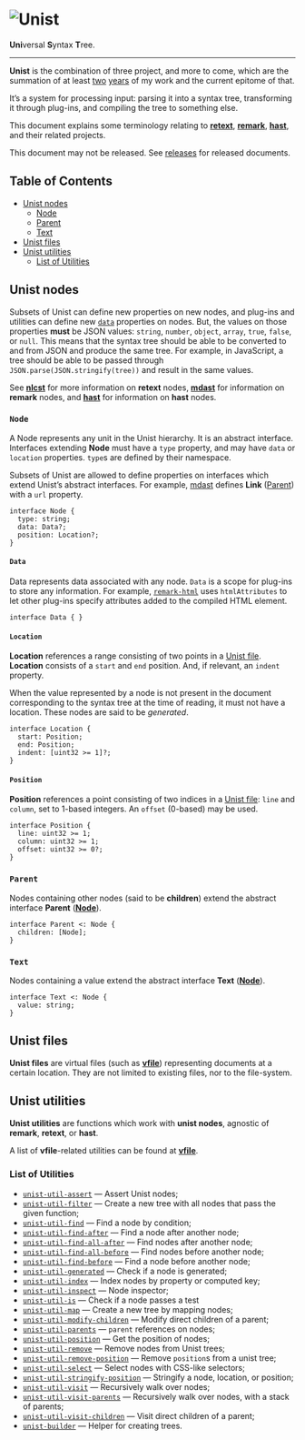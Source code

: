 # ![Unist][logo]

**Uni**versal **S**yntax **T**ree.

***

**Unist** is the combination of three project, and more to come, which
are the summation of at least [two][first-retext-commit]
[years][first-remark-commit] of my work and the current epitome of that.

It’s a system for processing input: parsing it into a syntax tree,
transforming it through plug-ins, and compiling the tree to something
else.

This document explains some terminology relating to [**retext**][retext],
[**remark**][remark], [**hast**][hast], and their related projects.

This document may not be released. See [releases][] for released
documents.

## Table of Contents

*   [Unist nodes](#unist-nodes)
    *   [Node](#node)
    *   [Parent](#parent)
    *   [Text](#text)
*   [Unist files](#unist-files)
*   [Unist utilities](#unist-utilities)
    *   [List of Utilities](#list-of-utilities)

## Unist nodes

Subsets of Unist can define new properties on new nodes, and plug-ins
and utilities can define new [`data`][data] properties on nodes.  But,
the values on those properties **must** be JSON values: `string`,
`number`, `object`, `array`, `true`, `false`, or `null`.  This means
that the syntax tree should be able to be converted to and from JSON
and produce the same tree.  For example, in JavaScript, a tree should
be able to be passed through `JSON.parse(JSON.stringify(tree))` and
result in the same values.

See [**nlcst**][nlcst] for more information on **retext** nodes,
[**mdast**][mdast] for information on **remark** nodes, and
[**hast**][hast] for information on **hast** nodes.

### `Node`

A Node represents any unit in the Unist hierarchy.  It is an abstract
interface.  Interfaces extending **Node** must have a `type` property,
and may have `data` or `location` properties.  `type`s are defined by
their namespace.

Subsets of Unist are allowed to define properties on interfaces which
extend Unist’s abstract interfaces.  For example, [mdast][] defines
**Link** ([Parent][]) with a `url` property.

```idl
interface Node {
  type: string;
  data: Data?;
  position: Location?;
}
```

#### `Data`

Data represents data associated with any node.  `Data` is a scope for
plug-ins to store any information.  For example, [`remark-html`][remark-html]
uses `htmlAttributes` to let other plug-ins specify attributes added
to the compiled HTML element.

```idl
interface Data { }
```

#### `Location`

**Location** references a range consisting of two points in a [Unist
file][file].  **Location** consists of a `start` and `end` position.
And, if relevant, an `indent` property.

When the value represented by a node is not present in the document
corresponding to the syntax tree at the time of reading, it must not
have a location.  These nodes are said to be _generated_.

```idl
interface Location {
  start: Position;
  end: Position;
  indent: [uint32 >= 1]?;
}
```

#### `Position`

**Position** references a point consisting of two indices in a
[Unist file][file]: `line` and `column`, set to 1-based integers.  An
`offset` (0-based) may be used.

```idl
interface Position {
  line: uint32 >= 1;
  column: uint32 >= 1;
  offset: uint32 >= 0?;
}
```

### `Parent`

Nodes containing other nodes (said to be **children**) extend the
abstract interface **Parent** ([**Node**](#node)).

```idl
interface Parent <: Node {
  children: [Node];
}
```

### `Text`

Nodes containing a value extend the abstract interface **Text**
([**Node**](#node)).

```idl
interface Text <: Node {
  value: string;
}
```

## Unist files

**Unist files** are virtual files (such as [**vfile**][vfile])
representing documents at a certain location.  They are not limited to
existing files, nor to the file-system.

## Unist utilities

**Unist utilities** are functions which work with **unist nodes**,
agnostic of **remark**, **retext**, or **hast**.

A list of **vfile**-related utilities can be found at [**vfile**][vfile].

### List of Utilities

*   [`unist-util-assert`](https://github.com/wooorm/unist-util-assert)
    — Assert Unist nodes;
*   [`unist-util-filter`](https://github.com/eush77/unist-util-filter)
    — Create a new tree with all nodes that pass the given function;
*   [`unist-util-find`](https://github.com/blahah/unist-util-find)
    — Find a node by condition;
*   [`unist-util-find-after`](https://github.com/wooorm/unist-util-find-after)
    — Find a node after another node;
*   [`unist-util-find-all-after`](https://github.com/wooorm/unist-util-find-all-after)
    — Find nodes after another node;
*   [`unist-util-find-all-before`](https://github.com/wooorm/unist-util-find-all-before)
    — Find nodes before another node;
*   [`unist-util-find-before`](https://github.com/wooorm/unist-util-find-before)
    — Find a node before another node;
*   [`unist-util-generated`](https://github.com/wooorm/unist-util-generated)
    — Check if a node is generated;
*   [`unist-util-index`](https://github.com/eush77/unist-util-index)
    — Index nodes by property or computed key;
*   [`unist-util-inspect`](https://github.com/wooorm/unist-util-inspect)
    — Node inspector;
*   [`unist-util-is`](https://github.com/wooorm/unist-util-is)
    — Check if a node passes a test
*   [`unist-util-map`](https://github.com/azu/unist-util-map)
    — Create a new tree by mapping nodes;
*   [`unist-util-modify-children`](https://github.com/wooorm/unist-util-modify-children)
    — Modify direct children of a parent;
*   [`unist-util-parents`](https://github.com/eush77/unist-util-parents)
    — `parent` references on nodes;
*   [`unist-util-position`](https://github.com/wooorm/unist-util-position)
    — Get the position of nodes;
*   [`unist-util-remove`](https://github.com/eush77/unist-util-remove)
    — Remove nodes from Unist trees;
*   [`unist-util-remove-position`](https://github.com/wooorm/unist-util-remove-position)
    — Remove `position`s from a unist tree;
*   [`unist-util-select`](https://github.com/eush77/unist-util-select)
    — Select nodes with CSS-like selectors;
*   [`unist-util-stringify-position`](https://github.com/wooorm/unist-util-stringify-position)
    — Stringify a node, location, or position;
*   [`unist-util-visit`](https://github.com/wooorm/unist-util-visit)
    — Recursively walk over nodes;
*   [`unist-util-visit-parents`](https://github.com/wooorm/unist-util-visit-parents)
    — Recursively walk over nodes, with a stack of parents;
*   [`unist-util-visit-children`](https://github.com/wooorm/unist-util-visit-children)
    — Visit direct children of a parent;
*   [`unist-builder`](https://github.com/eush77/unist-builder)
    — Helper for creating trees.

<!-- Definitions -->

[logo]: https://cdn.rawgit.com/wooorm/unist/master/logo.svg

[releases]: https://github.com/wooorm/unist/releases

[first-retext-commit]: https://github.com/wooorm/retext/commit/8fcb1ff

[first-remark-commit]: https://github.com/wooorm/remark/commit/19585b8

[retext]: https://github.com/wooorm/retext

[remark]: https://github.com/wooorm/remark

[hast]: https://github.com/wooorm/hast

[nlcst]: https://github.com/wooorm/nlcst

[mdast]: https://github.com/wooorm/mdast

[vfile]: https://github.com/wooorm/vfile

[remark-html]: https://github.com/wooorm/remark-html

[parent]: #parent

[data]: #data

[file]: #unist-files
